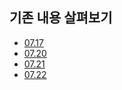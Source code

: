 ## 기존 내용 살펴보기

- [07.17](DOC/07.17.md)
- [07.20](DOC/07.20.md)
- [07.21](DOC/07.21.md)
- [07.22](DOC/07.22.md)